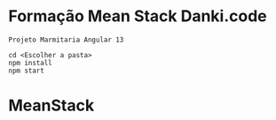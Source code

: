# Formação Mean Stack Danki.code
```
Projeto Marmitaria Angular 13

cd <Escolher a pasta>
npm install
npm start
```
# MeanStack
